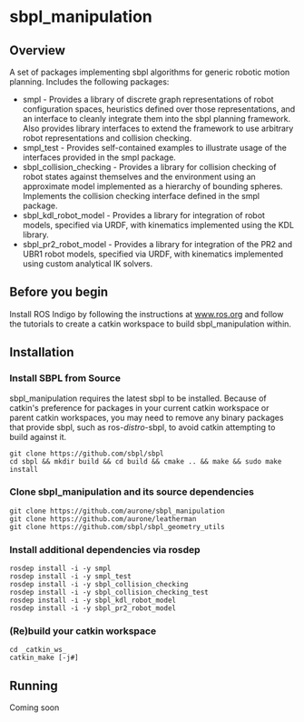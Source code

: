 # sbpl_manipulation

## Overview

A set of packages implementing sbpl algorithms for generic robotic motion planning. Includes the following packages:

* smpl - Provides a library of discrete graph representations of robot configuration spaces, heuristics defined over those representations, and an interface to cleanly integrate them into the sbpl planning framework. Also provides library interfaces to extend the framework to use arbitrary robot representations and collision checking.
* smpl_test - Provides self-contained examples to illustrate usage of the interfaces provided in the smpl package.
* sbpl_collision_checking - Provides a library for collision checking of robot states against themselves and the environment using an approximate model implemented as a hierarchy of bounding spheres. Implements the collision checking interface defined in the smpl package.
* sbpl_kdl_robot_model - Provides a library for integration of robot models, specified via URDF, with kinematics implemented using the KDL library.
* sbpl_pr2_robot_model - Provides a library for integration of the PR2 and UBR1 robot models, specified via URDF, with kinematics implemented using custom analytical IK solvers.

## Before you begin

Install ROS Indigo by following the instructions at www.ros.org and follow the
tutorials to create a catkin workspace to build sbpl_manipulation within.

## Installation

### Install SBPL from Source

sbpl_manipulation requires the latest sbpl to be installed. Because of catkin's preference for packages in your current catkin workspace or parent catkin workspaces, you may need to remove any binary packages that provide sbpl, such as ros-_distro_-sbpl, to avoid catkin attempting to build against it.

	git clone https://github.com/sbpl/sbpl
	cd sbpl && mkdir build && cd build && cmake .. && make && sudo make install

### Clone sbpl_manipulation and its source dependencies

	git clone https://github.com/aurone/sbpl_manipulation
	git clone https://github.com/aurone/leatherman
	git clone https://github.com/sbpl/sbpl_geometry_utils

### Install additional dependencies via rosdep

	rosdep install -i -y smpl
	rosdep install -i -y smpl_test
	rosdep install -i -y sbpl_collision_checking
	rosdep install -i -y sbpl_collision_checking_test
	rosdep install -i -y sbpl_kdl_robot_model
	rosdep install -i -y sbpl_pr2_robot_model

### (Re)build your catkin workspace

	cd _catkin_ws_
	catkin_make [-j#]

## Running

Coming soon
